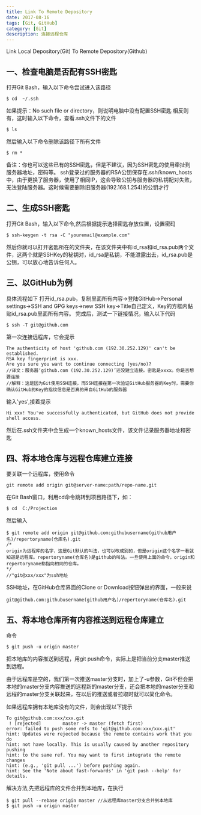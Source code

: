 ```yaml
---
title: Link To Remote Depository
date: 2017-08-16
tags: [Git, GitHub]
category: [Git]
description: 连接远程仓库
---
```

Link Local Depository(Git) To Remote Depository(Github)
<!--more-->
## 一、检查电脑是否配有SSH密匙
打开Git Bash，输入以下命令尝试进入该路径
```
$ cd  ~/.ssh
```
如果提示：No such file or directory，则说明电脑中没有配置SSH密匙
相反则有，这时输入以下命令，查看.ssh文件下的文件
```
$ ls
```
然后输入以下命令删除该路径下所有文件
```
$ rm *
```
备注：你也可以这些已有的SSH密匙，但是不建议，因为SSH密匙的使用牵扯到服务器地址，密码等。
ssh登录过的服务器的RSA公钥保存在.ssh/known_hosts中，由于更换了服务器，使用了相同IP，这会导致公钥与服务器的私钥配对失败，无法登陆服务器。这时候需要删除旧服务器(192.168.1.254)的公钥才行
## 二、生成SSH密匙
打开Git Bash，输入以下命令,然后根据提示选择密匙存放位置，设置密码
```
$ ssh-keygen -t rsa -C "youremail@example.com"
```
然后你就可以打开密匙所在的文件夹，在该文件夹中有id_rsa和id_rsa.pub两个文件，这两个就是SSHKey的秘钥对，id_rsa是私钥，不能泄露出去，id_rsa.pub是公钥，可以放心地告诉任何人。
## 三、以GitHub为例
具体流程如下
打开id_rsa.pub，复制里面所有内容->登陆GitHub->Personal settings->SSH and GPG keys->new SSH key->Title自己定义，Key的方框内黏贴id_rsa.pub里面所有内容。
完成后，测试一下链接情况，输入以下代码
```
$ ssh -T git@github.com
```
第一次连接远程库，它会提示
```
The authenticity of host 'github.com (192.30.252.129)' can't be established.
RSA key fingerprint is xxx.
Are you sure you want to continue connecting (yes/no)?
//译文：服务器‘github.com (192.30.252.129)’还没建立连接。密匙是xxxx。你是否想要连接
//解释：这是因为Git使用SSH连接，而SSH连接在第一次验证GitHub服务器的Key时，需要你确认GitHub的Key的指纹信息是否真的来自GitHub的服务器
```
输入'yes',接着提示
```
Hi xxx! You've successfully authenticated, but GitHub does not provide shell access.
```
然后在.ssh文件夹中会生成一个known_hosts文件，该文件记录服务器地址和密匙
## 四、将本地仓库与远程仓库建立连接
要关联一个远程库，使用命令
```
git remote add origin git@server-name:path/repo-name.git
```
在Git Bash窗口，利用cd命令跳转到项目路径下，如：
```
$ cd  C:/Projection
```
然后输入
```
$ git remote add origin git@github.com:githubusername(github用户名)/repertoryname(仓库名).git  
/*
origin为远程库的名字，这是Git默认的叫法，也可以改成别的，但是origin这个名字一看就知道是远程库。repertoryname(仓库名)是github的叫法。一旦使用上面的命令，origin和repertoryname都指向相同的仓库。
*/
//"git@xxx/xxx"为ssh地址
```
SSH地址，在GitHub仓库界面的Clone or Download按钮弹出的界面，一般来说
```
git@github.com:githubusername(github用户名)/repertoryname(仓库名).git
```
## 五、将本地仓库所有内容推送到远程仓库建立
命令
```
$ git push -u origin master
```
把本地库的内容推送到远程，用git push命令，实际上是把当前分支master推送到远程。

由于远程库是空的，我们第一次推送master分支时，加上了-u参数，Git不但会把本地的master分支内容推送的远程新的master分支，还会把本地的master分支和远程的master分支关联起来，在以后的推送或者拉取时就可以简化命令。

如果远程库拥有本地库没有的文件，则会出现以下提示
```
To git@github.com:xxx/xxx.git
 ! [rejected]        master -> master (fetch first)
error: failed to push some refs to 'git@github.com:xxx/xxx.git'
hint: Updates were rejected because the remote contains work that you do
hint: not have locally. This is usually caused by another repository pushing
hint: to the same ref. You may want to first integrate the remote changes
hint: (e.g., 'git pull ...') before pushing again.
hint: See the 'Note about fast-forwards' in 'git push --help' for details.
```
解决方法,先把远程库的文件合并到本地库，在执行
```
$ git pull --rebase origin master //从远程库master分支合并到本地库
$ git push -u origin master
```